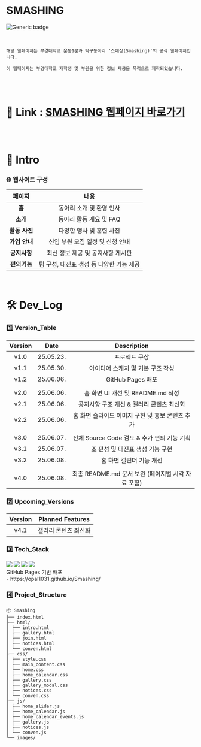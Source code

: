# SMASHING

![Generic badge](https://img.shields.io/badge/version-4.0-green.svg)

<br>

```
해당 웹페이지는 부경대학교 운동1분과 탁구동아리 '스매싱(Smashing)'의 공식 웹페이지입니다.

이 웹페이지는 부경대학교 재학생 및 부원을 위한 정보 제공을 목적으로 제작되었습니다.
```

<br><br>

# 🔗 Link : [SMASHING 웹페이지 바로가기](https://opal1031.github.io/Smashing/)

<br><br>

# 📘 Intro

### 🌐 웹사이트 구성
|페이지|내용|
|:--:|:--:|
|**홈**|동아리 소개 및 환영 인사|
|**소개**|동아리 활동 개요 및 FAQ|
|**활동 사진**|다양한 행사 및 훈련 사진|
|**가입 안내**|신입 부원 모집 일정 및 신청 안내|
|**공지사항**|최신 정보 제공 및 공지사항 게시판|
|**편의기능**|팀 구성, 대진표 생성 등 다양한 기능 제공|

<br>

# 🛠️ Dev_Log

### 1️⃣ Version_Table
|Version|Date|Description|
|:--:|:--:|:--:|
|v1.0|25.05.23.|프로젝트 구상|
|v1.1|25.05.30.|아이디어 스케치 및 기본 구조 작성|
|v1.2|25.06.06.|GitHub Pages 배포|
||||
|v2.0|25.06.06.|홈 화면 UI 개선 및 README.md 작성|
|v2.1|25.06.06.|공지사항 구조 개선 & 갤러리 콘텐츠 최신화|
|v2.2|25.06.06.|홈 화면 슬라이드 이미지 구현 및 홍보 콘텐츠 추가|
||||
|v3.0|25.06.07.|전체 Source Code 검토 & 추가 편의 기능 기획|
|v3.1|25.06.07.|조 편성 및 대진표 생성 기능 구현|
|v3.2|25.06.08.|홈 화면 캘린더 기능 개선|
||||
|v4.0|25.06.08.|최종 README.md 문서 보완 (페이지별 시각 자료 포함)|

### 2️⃣ Upcoming_Versions
|Version|Planned Features|
|:--:|:--:|
|v4.1|갤러리 콘텐츠 최신화|


### 3️⃣ Tech_Stack
<span>
    <img src = "https://img.shields.io/badge/HTML5-E34F26?style=flat&logo=HTML5&logoColor=white">
    <img src = "https://img.shields.io/badge/CSS3-1572B6?style=flat&logo=CSS3&logoColor=white">
    <img src = "https://img.shields.io/badge/JavaScript-F7DF1E?style=flat&logo=JavaScript&logoColor=white">
    <img src = "https://img.shields.io/badge/GitHub-181717?style=flat&logo=Github&logoColor=white">
</span><br>
GitHub Pages 기반 배포<br>
- https://opal1031.github.io/Smashing/

### 4️⃣ Project_Structure
```plaintext
📦 Smashing
├── index.html
├── html/
│ ├── intro.html
│ ├── gallery.html
│ ├── join.html
│ ├── notices.html
│ └── conven.html
├── css/
│ ├── style.css
│ ├── main_content.css
│ ├── home.css
│ ├── home_calendar.css
│ ├── gallery.css
│ ├── gallery_modal.css
│ ├── notices.css
│ └── conven.css
├── js/
│ ├── home_slider.js
│ ├── home_calendar.js
│ ├── home_calendar_events.js
│ ├── gallery.js
│ ├── notices.js
│ └── conven.js
└── images/
```